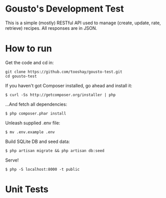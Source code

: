 # Gousto's Development Test

This is a simple (mostly) RESTful API used to manage (create, update, rate, retrieve) recipes. All responses are in JSON.

# How to run

Get the code and cd in:

```
git clone https://github.com/tooshay/gousto-test.git
cd gousto-test
```

If you haven't got Composer installed, go ahead and install it:

```
$ curl -Ss http://getcomposer.org/installer | php
```

...And fetch all dependencies:

```
$ php composer.phar install
```

Unleash supplied .env file:

```
$ mv .env.example .env
```

Build SQLite DB and seed data:

```
$ php artisan migrate && php artisan db:seed
```

Serve!

```
$ php -S localhost:8000 -t public
```

# Unit Tests
